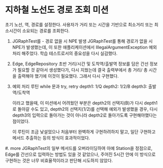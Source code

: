 # 지하철 노선도 경로 조회 미션

초기 노선, 역, 경로를 설정한다.
사용자가 거리 또는 시간을 기반으로 최소거리 또는 최소시간이 소요되는 경로를 조회한다.

1. JGRaphTest를 - 경로 없을 시 NPE 발생
   JGRaphTest를 통해 경로가 없을 시 NPE가 발생했는데, 이 또한 애플리케이션에서 IllegalArgumentException 예외처리 해주었다.
   학습 테스트로서의 중요성을 다시 실감했다.

2. Edge, EdgeRepository
   초반 거리/시간 및 도착역/출발역 정보를 담은 간선 정보가 필요할 것 같아서 생성했다가, 다시 지웠는데
   결국 출력부에서 총 거리/ 총 시간을 출력해야 했기에 이것이 필요했다. 그래서 다시 구현했다.

3. 예외 처리 루틴 while 문과 try, retry
   depth1: 1/Q
   depth2: 1/2/B
   depth3: 출발역/도착역

   이라고 했을때,
   이 미션에서 어려웠던 부분은 depth2의 선택지(B)가 다시 depth1로 돌아갈 수도 있고,
   depth2의 선택지(1/2)를 선택해 예외가 발생했을 경우, 다시 depth3의 입력으로 돌아가는 것이 아니라
   depth2로 돌아가도록 구현해야했다는 점이었다.

   이 루틴이 조금 낯설었으나 처음부터 완벽하게 구현하려하지 말고, 일단 구현하고 메서드 추출하는 등의 방식이 효과적이었다.

#. more
JGRaphTest의 일부 메서드를 오버라이딩하여 아예 Station을 정점으로, Edge를 간선으로 입력하는 방법도 있을 것 같았으나,
주어진 5시간 안에 이 방식으로 구현하는 것은 너무 비효율적이라고 판단해 시도하지 않았다. 
